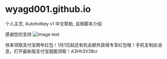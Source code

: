 ﻿# wyagd001.github.io
个人主页, Autohotkey v1 中文帮助, 自用脚本介绍

感谢您的支持
![Image text](http://github.com/wyagd001/wyagd001.github.io/raw/master/img/zfb.jpg)

快来领取支付宝跨年红包！1月1日起还有机会额外获得专享红包哦！手机复制此消息，打开最新版支付宝就能领取！A3Hh3V38cr